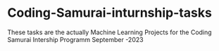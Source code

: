 # Coding-Samurai-inturnship-tasks
These tasks are the actually Machine Learning Projects for the Coding Samurai Intership Programm September
-2023
